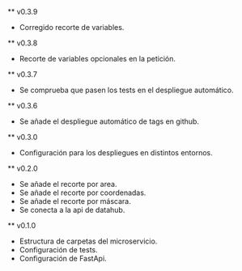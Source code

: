 ** v0.3.9

- Corregido recorte de variables.

** v0.3.8

- Recorte de variables opcionales en la petición.

** v0.3.7

- Se comprueba que pasen los tests en el despliegue automático.

** v0.3.6

- Se añade el despliegue automático de tags en github.

** v0.3.0

- Configuración para los despliegues en distintos entornos.

** v0.2.0

- Se añade el recorte por area.
- Se añade el recorte por coordenadas.
- Se añade el recorte por máscara.
- Se conecta a la api de datahub.

** v0.1.0

- Estructura de carpetas del microservicio.
- Configuración de tests.
- Configuración de FastApi.